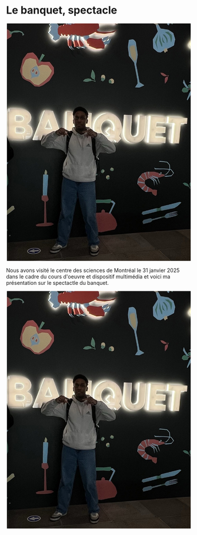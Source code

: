 <h1> Le banquet, spectacle </h1> 

<p  align="center">
    <img src="/centre_des_sciences/media/stan_banquet.jpg" width="500px">
</p>

Nous avons visité le centre des sciences de Montréal le 31 janvier 2025 dans le cadre du cours d'oeuvre et dispositif multimédia et voici ma présentation sur le spectactle du banquet.

<p  align="center">
    <img src="/centre_des_sciences/media/stan_banquet.jpg" width="500px">
</p>

